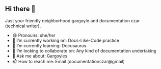 ## Hi there 👋

<!--
**KytheraOA/KytheraOA** is a ✨ _special_ ✨ repository because its `README.md` (this file) appears on your GitHub profile.

Here are some ideas to get you started:

- 🔭 I’m currently working on ...
- 🌱 I’m currently learning ...
- 👯 I’m looking to collaborate on ...
- 🤔 I’m looking for help with ...
- 💬 Ask me about ...
- 📫 How to reach me: ...
- 😄 Pronouns: ...
- ⚡ Fun fact: ...
-->
Just your friendly neighborhood gargoyle and documentation czar (technical writer). 
- 😄 Pronouns: she/her
- 🔭 I’m currently working on: Docs-Like-Code practice
- 🌱 I’m currently learning: Docusaurus
- 👯 I’m looking to collaborate on: Any kind of documentation undertaking
- 💬 Ask me about: Gargoyles
- 📫 How to reach me: Email (documentationczar@gmail) 
